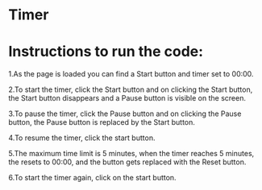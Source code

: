 # Timer
# Instructions to run the code:
 1.As the page is loaded you can find a Start button and timer set to 00:00.
 
 2.To start the timer, click the Start button and on clicking the Start button, the Start button disappears and a Pause button is visible on the screen.
 
 3.To pause the timer, click the Pause button and on clicking the Pause button, the Pause button is replaced by the Start button.
 
 4.To resume the timer, click the start button.
 
 5.The maximum time limit is 5 minutes, when the timer reaches 5 minutes, the resets to 00:00, and the button gets replaced with the Reset button.
 
 6.To start the timer again, click on the start button.

